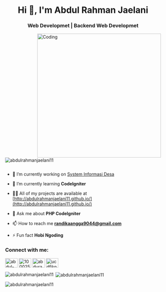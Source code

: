 <h1 align="center">Hi 👋, I'm Abdul Rahman Jaelani</h1>
<h3 align="center">Web Developmet | Backend Web Developmet</h3>
<img align='right' alt='Coding' width='400' src="https://ardas-it.com/uploads/images/blogs/giph.gif">

<p align="left"> <img src="https://komarev.com/ghpvc/?username=abdulrahmanjaelani11&label=Profile%20views&color=0e75b6&style=flat" alt="abdulrahmanjaelani11" /> </p>

<p align="left"> <a href="https://twitter.com/" target="blank"><img src="https://img.shields.io/twitter/follow/?logo=twitter&style=for-the-badge" alt="" /></a> </p>

- 🔭 I’m currently working on [System Informasi Desa](http://harumansari.rf.gd/)

- 🌱 I’m currently learning **CodeIgniter**

- 👨‍💻 All of my projects are available at [http://abdulrahmanjaelani11.github.io/](http://abdulrahmanjaelani11.github.io/)

- 💬 Ask me about **PHP CodeIgniter**

- 📫 How to reach me **randikaangga9044@gmail.com**

- ⚡ Fun fact **Hobi Ngoding**

<h3 align="left">Connect with me:</h3>
<p align="left">
<a href="https://linkedin.com/in/abdul-rahman-jaelani-bb8496206" target="blank"><img align="center" src="https://raw.githubusercontent.com/rahuldkjain/github-profile-readme-generator/master/src/images/icons/Social/linked-in-alt.svg" alt="abdul-rahman-jaelani-bb8496206" height="30" width="40" /></a>
<a href="https://fb.com/100025116722709" target="blank"><img align="center" src="https://raw.githubusercontent.com/rahuldkjain/github-profile-readme-generator/master/src/images/icons/Social/facebook.svg" alt="100025116722709" height="30" width="40" /></a>
<a href="https://instagram.com/abdurahman_jaelani" target="blank"><img align="center" src="https://raw.githubusercontent.com/rahuldkjain/github-profile-readme-generator/master/src/images/icons/Social/instagram.svg" alt="abdurahman_jaelani" height="30" width="40" /></a>
<a href="https://www.youtube.com/c/ucdfjknxoehcnr89epfbvdja" target="blank"><img align="center" src="https://raw.githubusercontent.com/rahuldkjain/github-profile-readme-generator/master/src/images/icons/Social/youtube.svg" alt="ucdfjknxoehcnr89epfbvdja" height="30" width="40" /></a>
</p>

<p><img align="left" src="https://github-readme-stats.vercel.app/api/top-langs?username=abdulrahmanjaelani11&show_icons=true&locale=en&layout=compact" alt="abdulrahmanjaelani11" /></p>

<p>&nbsp;<img align="center" src="https://github-readme-stats.vercel.app/api?username=abdulrahmanjaelani11&show_icons=true&locale=en" alt="abdulrahmanjaelani11" /></p>

<p><img align="center" src="https://github-readme-streak-stats.herokuapp.com/?user=abdulrahmanjaelani11&" alt="abdulrahmanjaelani11" /></p>

